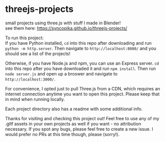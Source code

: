 # threejs-projects
small projects using three.js with stuff I made in Blender!    
see them here: https://syncopika.github.io/threejs-projects/    
    
To run this project:    
If you have Python installed, `cd` into this repo after downloading and run `python -m http.server`. Then navigate to `http://localhost:8000/` and you should see a list of the projects!     
    
Otherwise, if you have Node.js and npm, you can use an Express server. `cd` into this repo after you have downloaded it and run `npm install`. Then run `node server.js` and open up a broswer and navigate to `http://localhost:3000/`.    
    
For convenience, I opted just to pull Three.js from a CDN, which requires an internet connection anytime you want to open this project. Please keep that in mind when running locally.    
    
Each project directory also has a readme with some additional info.      
    
Thanks for visiting and checking this project out! Feel free to use any of my .gltf assets in your own projects as well if you want - no attribution necessary. If you spot any bugs, please feel free to create a new issue. I would prefer no PRs at this time though, please (sorry!).    
    